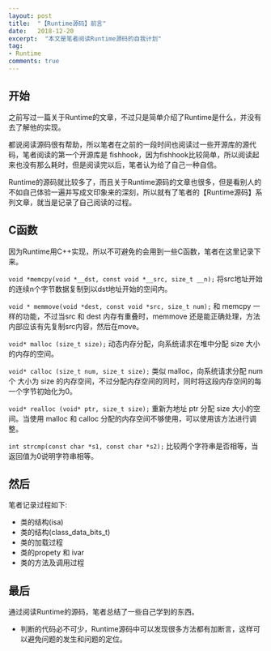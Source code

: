 ```yaml
---
layout: post
title:  "【Runtime源码】前言"
date:   2018-12-20
excerpt:  "本文是笔者阅读Runtime源码的自我计划"
tag:
- Runtime
comments: true
---
```



## 开始

之前写过一篇关于Runtime的文章，不过只是简单介绍了Runtime是什么，并没有去了解他的实现。

都说阅读源码很有帮助，所以笔者在之前的一段时间也阅读过一些开源库的源代码，笔者阅读的第一个开源库是 fishhook，因为fishhook比较简单，所以阅读起来也没有那么耗时，但是阅读完以后，笔者认为给了自己一种自信。

Runtime的源码就比较多了，而且关于Runtime源码的文章也很多，但是看别人的不如自己体验一遍并写成文印象来的深刻，所以就有了笔者的【Runtime源码】系列文章，就当是记录了自己阅读的过程。

## C函数

因为Runtime用C++实现，所以不可避免的会用到一些C函数，笔者在这里记录下来。

`void *memcpy(void *__dst, const void *__src, size_t __n);`
将src地址开始的连续n个字节数据复制到以dst地址开始的空间内。

`void * memmove(void *dest, const void *src, size_t num);`
和 memcpy 一样的功能，不过当src 和 dest 内存有重叠时，memmove 还是能正确处理，方法内部应该有先复制src内容，然后在move。

`void* malloc (size_t size);`
动态内存分配，向系统请求在堆中分配 size 大小的内存的空间。

`void* calloc (size_t num, size_t size);`
类似 malloc，向系统请求分配 num 个 大小为 size 的内存空间，不过分配内存空间的同时，同时将这段内存空间的每一个字节初始化为0。

`void* realloc (void* ptr, size_t size);`
重新为地址 ptr 分配 size 大小的空间。当使用 malloc 和 calloc 分配的内存空间不够使用，可以使用该方法进行调整。

`int strcmp(const char *s1, const char *s2);`
比较两个字符串是否相等，当返回值为0说明字符串相等。

## 然后

笔者记录过程如下:

- 类的结构(isa)
- 类的结构(class_data_bits_t)
- 类的加载过程
- 类的propety 和 ivar
- 类的方法及调用过程

## 最后

通过阅读Runtime的源码，笔者总结了一些自己学到的东西。

- 判断的代码必不可少，Runtime源码中可以发现很多方法都有加断言，这样可以避免问题的发生和问题的定位。



